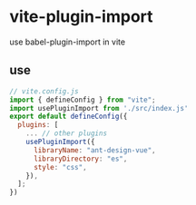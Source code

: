 # vite-plugin-import

use babel-plugin-import in vite

## use

```js
// vite.config.js
import { defineConfig } from "vite";
import usePluginImport from './src/index.js'
export default defineConfig({
  plugins: [
    ... // other plugins
    usePluginImport({
      libraryName: "ant-design-vue",
      libraryDirectory: "es",
      style: "css",
    }),
  ];
})

```
